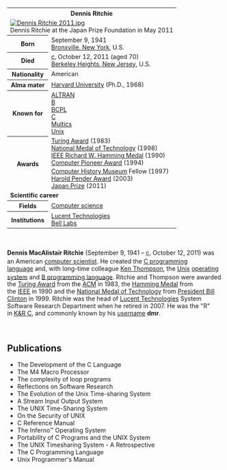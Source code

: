 <table class="infobox biography vcard">
<tbody>
<tr>
<th colspan="2">
<div class="fn">Dennis Ritchie</div>
</th>
</tr>
<tr>
<td colspan="2"><a class="image" href="220px-Dennis_Ritchie_2011.jpg"><img src="220px-Dennis_Ritchie_2011.jpg" srcset="220px-Dennis_Ritchie_2011.jpg" alt="Dennis Ritchie 2011.jpg" width="220" height="283" data-file-width="558" data-file-height="717" /></a>
<div>Dennis Ritchie at the Japan Prize Foundation in May 2011</div>
</td>
</tr>
<tr>
<th scope="row">Born</th>
<td>September 9, 1941<br />
<div class="birthplace"><a title="Bronxville, New York" href="https://en.wikipedia.org/wiki/Bronxville,_New_York">Bronxville, New York</a>, U.S.</div>
</td>
</tr>
<tr>
<th scope="row">Died</th>
<td><abbr title="circa">c.</abbr>&nbsp;October 12, 2011&nbsp;(aged&nbsp;70)<br />
<div class="deathplace"><a title="Berkeley Heights, New Jersey" href="https://en.wikipedia.org/wiki/Berkeley_Heights,_New_Jersey">Berkeley Heights, New Jersey</a>, U.S.</div>
</td>
</tr>
<tr>
<th scope="row">Nationality</th>
<td class="category">American</td>
</tr>
<tr>
<th scope="row">Alma&nbsp;mater</th>
<td><a title="Harvard University" href="https://en.wikipedia.org/wiki/Harvard_University">Harvard University</a>&nbsp;(Ph.D., 1968)</td>
</tr>
<tr>
<th scope="row">Known&nbsp;for</th>
<td><a title="ALTRAN" href="https://en.wikipedia.org/wiki/ALTRAN">ALTRAN</a><br /><a title="B (programming language)" href="https://en.wikipedia.org/wiki/B_(programming_language)">B</a><br /><a title="BCPL" href="https://en.wikipedia.org/wiki/BCPL">BCPL</a><br /><a title="C (programming language)" href="https://en.wikipedia.org/wiki/C_(programming_language)">C</a><br /><a title="Multics" href="https://en.wikipedia.org/wiki/Multics">Multics</a><br /><a title="Unix" href="https://en.wikipedia.org/wiki/Unix">Unix</a></td>
</tr>
<tr>
<th scope="row">Awards</th>
<td><a title="Turing Award" href="https://en.wikipedia.org/wiki/Turing_Award">Turing Award</a>&nbsp;(1983)<br /><a class="mw-redirect" title="National Medal of Technology" href="https://en.wikipedia.org/wiki/National_Medal_of_Technology">National Medal of Technology</a>&nbsp;(1998)<br /><a title="IEEE Richard W. Hamming Medal" href="https://en.wikipedia.org/wiki/IEEE_Richard_W._Hamming_Medal">IEEE Richard W. Hamming Medal</a>&nbsp;(1990)<br /><a title="Computer Pioneer Award" href="https://en.wikipedia.org/wiki/Computer_Pioneer_Award">Computer Pioneer Award</a>&nbsp;(1994)<br /><a title="Computer History Museum" href="https://en.wikipedia.org/wiki/Computer_History_Museum">Computer History Museum</a>&nbsp;Fellow (1997)<sup id="cite_ref-Computerhistory_1-0" class="reference"></sup><br /><a title="Harold Pender Award" href="https://en.wikipedia.org/wiki/Harold_Pender_Award">Harold Pender Award</a>&nbsp;(2003)<br /><a title="Japan Prize" href="https://en.wikipedia.org/wiki/Japan_Prize">Japan Prize</a>&nbsp;(2011)</td>
</tr>
<tr>
<td colspan="2"><strong>Scientific career</strong></td>
</tr>
<tr>
<th scope="row">Fields</th>
<td class="category"><a title="Computer science" href="https://en.wikipedia.org/wiki/Computer_science">Computer science</a></td>
</tr>
<tr>
<th scope="row">Institutions</th>
<td><a class="mw-redirect" title="Lucent Technologies" href="https://en.wikipedia.org/wiki/Lucent_Technologies">Lucent Technologies</a><br /><a title="Bell Labs" href="https://en.wikipedia.org/wiki/Bell_Labs">Bell Labs</a></td>
</tr>
</tbody>
</table>
</br>

<p><strong>Dennis MacAlistair Ritchie</strong>&nbsp;(September 9, 1941 &ndash;&nbsp;<abbr title="circa">c.</abbr>&nbsp;October 12, 2011)<sup id="cite_ref-NYTimes_2-0" class="reference"></sup><sup id="cite_ref-BBC_3-0" class="reference"></sup><sup id="cite_ref-RobPike_4-0" class="reference"></sup><sup id="cite_ref-Guardian_5-0" class="reference"></sup>&nbsp;was an American&nbsp;<a title="Computer science" href="https://en.wikipedia.org/wiki/Computer_science">computer scientist</a>.<sup id="cite_ref-NYTimes_2-1" class="reference"></sup>&nbsp;He created the&nbsp;<a title="C (programming language)" href="https://en.wikipedia.org/wiki/C_(programming_language)">C programming language</a>&nbsp;and, with long-time colleague&nbsp;<a title="Ken Thompson" href="https://en.wikipedia.org/wiki/Ken_Thompson">Ken Thompson</a>, the&nbsp;<a title="Unix" href="https://en.wikipedia.org/wiki/Unix">Unix</a>&nbsp;<a title="Operating system" href="https://en.wikipedia.org/wiki/Operating_system">operating system</a>&nbsp;and&nbsp;<a title="B (programming language)" href="https://en.wikipedia.org/wiki/B_(programming_language)">B programming language</a>.<sup id="cite_ref-NYTimes_2-2" class="reference"></sup>&nbsp;Ritchie and Thompson were awarded the&nbsp;<a title="Turing Award" href="https://en.wikipedia.org/wiki/Turing_Award">Turing Award</a>&nbsp;from the&nbsp;<a title="Association for Computing Machinery" href="https://en.wikipedia.org/wiki/Association_for_Computing_Machinery">ACM</a>&nbsp;in 1983, the&nbsp;<a title="IEEE Richard W. Hamming Medal" href="https://en.wikipedia.org/wiki/IEEE_Richard_W._Hamming_Medal">Hamming Medal</a>&nbsp;from the&nbsp;<a title="Institute of Electrical and Electronics Engineers" href="https://en.wikipedia.org/wiki/Institute_of_Electrical_and_Electronics_Engineers">IEEE</a>&nbsp;in 1990 and the&nbsp;<a class="mw-redirect" title="National Medal of Technology" href="https://en.wikipedia.org/wiki/National_Medal_of_Technology">National Medal of Technology</a>&nbsp;from&nbsp;<a title="Bill Clinton" href="https://en.wikipedia.org/wiki/Bill_Clinton">President Bill Clinton</a>&nbsp;in 1999. Ritchie was the head of&nbsp;<a title="Lucent" href="https://en.wikipedia.org/wiki/Lucent">Lucent Technologies</a>&nbsp;System Software Research Department when he retired in 2007. He was the "R" in&nbsp;<a title="The C Programming Language" href="https://en.wikipedia.org/wiki/The_C_Programming_Language">K&amp;R C</a>, and commonly known by his&nbsp;<a title="User (computing)" href="https://en.wikipedia.org/wiki/User_(computing)">username</a>&nbsp;<strong>dmr</strong>.</p>

</br>



<h2> Publications </h2>

<ul>
 <li><a target="_blank" href="https://github.com/manjunath5496/Dennis-M-Ritchie-papers/blob/master/ist(1).pdf" style="text-decoration:none;">The Development of the C Language</a></li>
  
<li><a target="_blank" href="https://github.com/manjunath5496/Dennis-M-Ritchie-papers/blob/master/ist(2).pdf" style="text-decoration:none;">The M4 Macro Processor</a></li>  
  
<li><a target="_blank" href="https://github.com/manjunath5496/Dennis-M-Ritchie-papers/blob/master/ist(3).pdf" style="text-decoration:none;">The complexity of loop programs</a></li>
                               
 <li><a target="_blank" href="https://github.com/manjunath5496/Dennis-M-Ritchie-papers/blob/master/ist(4).pdf" style="text-decoration:none;">Reflections on Software Research</a></li>                              
<li><a target="_blank" href="https://github.com/manjunath5496/Dennis-M-Ritchie-papers/blob/master/ist(5).pdf" style="text-decoration:none;"> The Evolution of the Unix Time-sharing System </a></li>
 <li><a target="_blank" href="https://github.com/manjunath5496/Dennis-M-Ritchie-papers/blob/master/ist(6).pdf" style="text-decoration:none;">A Stream Input Output System </a></li>
                <li><a target="_blank" href="https://github.com/manjunath5496/Dennis-M-Ritchie-papers/blob/master/ist(7).pdf" style="text-decoration:none;">The UNIX Time-Sharing System  </a></li>                                
          <li><a target="_blank" href="https://github.com/manjunath5496/Dennis-M-Ritchie-papers/blob/master/ist(8).pdf" style="text-decoration:none;">On the Security of UNIX  </a></li>           

<li><a target="_blank" href="https://github.com/manjunath5496/Dennis-M-Ritchie-papers/blob/master/ist(9).pdf" style="text-decoration:none;">C Reference Manual</a></li>
                               
 <li><a target="_blank" href="https://github.com/manjunath5496/Dennis-M-Ritchie-papers/blob/master/ist(10).pdf" style="text-decoration:none;">The Inferno™ Operating System</a></li>                              
<li><a target="_blank" href="https://github.com/manjunath5496/Dennis-M-Ritchie-papers/blob/master/ist(11).pdf" style="text-decoration:none;"> Portability of C Programs and the UNIX System </a></li>
 <li><a target="_blank" href="https://github.com/manjunath5496/Dennis-M-Ritchie-papers/blob/master/ist(12).pdf" style="text-decoration:none;">The UNIX Timesharing System - A Retrospective </a></li>
                <li><a target="_blank" href="https://github.com/manjunath5496/Dennis-M-Ritchie-papers/blob/master/ist(13).pdf" style="text-decoration:none;">The C Programming Language  </a></li>                                
          <li><a target="_blank" href="https://github.com/manjunath5496/Dennis-M-Ritchie-papers/blob/master/ist(14).pdf" style="text-decoration:none;">Unix Programmer's Manual  </a></li>












</ul>

